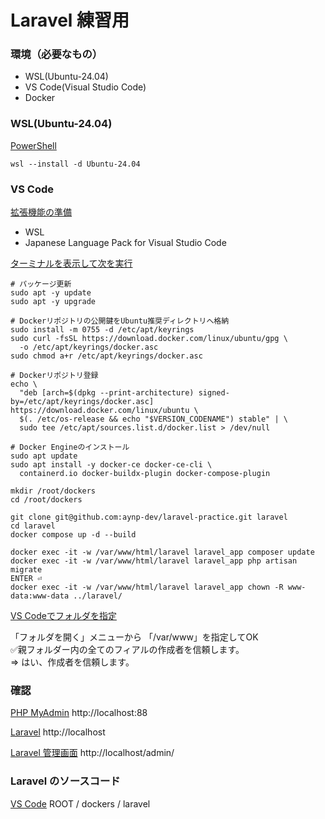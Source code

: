 # Laravel 練習用

### 環境（必要なもの）
- WSL(Ubuntu-24.04)
- VS Code(Visual Studio Code)
- Docker

### WSL(Ubuntu-24.04)
<ins>PowerShell</ins>

```
wsl --install -d Ubuntu-24.04
```

### VS Code
<ins>拡張機能の準備</ins>

- WSL
- Japanese Language Pack for Visual Studio Code

<ins>ターミナルを表示して次を実行</ins>
```
# パッケージ更新
sudo apt -y update
sudo apt -y upgrade

# Dockerリポジトリの公開鍵をUbuntu推奨ディレクトリへ格納
sudo install -m 0755 -d /etc/apt/keyrings
sudo curl -fsSL https://download.docker.com/linux/ubuntu/gpg \
  -o /etc/apt/keyrings/docker.asc
sudo chmod a+r /etc/apt/keyrings/docker.asc

# Dockerリポジトリ登録
echo \
  "deb [arch=$(dpkg --print-architecture) signed-by=/etc/apt/keyrings/docker.asc]  https://download.docker.com/linux/ubuntu \
  $(. /etc/os-release && echo "$VERSION_CODENAME") stable" | \
  sudo tee /etc/apt/sources.list.d/docker.list > /dev/null

# Docker Engineのインストール
sudo apt update
sudo apt install -y docker-ce docker-ce-cli \
  containerd.io docker-buildx-plugin docker-compose-plugin

mkdir /root/dockers
cd /root/dockers

git clone git@github.com:aynp-dev/laravel-practice.git laravel
cd laravel
docker compose up -d --build

docker exec -it -w /var/www/html/laravel laravel_app composer update
docker exec -it -w /var/www/html/laravel laravel_app php artisan migrate
ENTER ⏎
docker exec -it -w /var/www/html/laravel laravel_app chown -R www-data:www-data ../laravel/
```

<ins>VS Codeでフォルダを指定 </ins>

「フォルダを開く」メニューから 「/var/www」を指定してOK  
✅親フォルダー内の全てのフィアルの作成者を信頼します。  
⇒ はい、作成者を信頼します。  




### 確認
<ins>PHP MyAdmin</ins>
http://localhost:88

<ins>Laravel</ins>
http://localhost

<ins>Laravel 管理画面</ins>
http://localhost/admin/

### Laravel のソースコード
<ins>VS Code</ins>
ROOT / dockers / laravel



